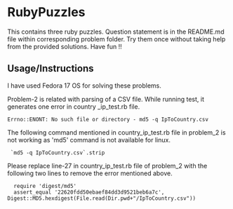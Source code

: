 RubyPuzzles
============

This contains three ruby puzzles. Question statement is in the README.md file within corresponding problem folder. Try them once without taking help from the provided solutions. Have fun !!


## Usage/Instructions

I have used Fedora 17 OS for solving these problems. 

Problem-2 is related with parsing of a CSV file. While running test, it generates one error in country
_ip_test.rb file.
```erb
Errno::ENONT: No such file or directory - md5 -q IpToCountry.csv
```

The following command mentioned in country_ip_test.rb file in problem_2 is not working as 'md5' command is not available for linux.
```erb
 `md5 -q IpToCountry.csv`.strip 
```
 
Please replace line-27 in country_ip_test.rb file of problem_2 with the following two lines to remove the error mentioned above.
```erb
  require 'digest/md5'
  assert_equal '22620fdd50ebaef84dd3d9521beb6a7c', Digest::MD5.hexdigest(File.read(Dir.pwd+"/IpToCountry.csv"))
```
